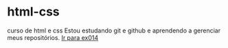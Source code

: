 # html-css
 curso de html e css
Estou estudando git e github e aprendendo a gerenciar meus repositórios.
<a href="https://lucasinf157.github.io/html-css/exercicios/ex014/index.html">Ir para ex014</a>